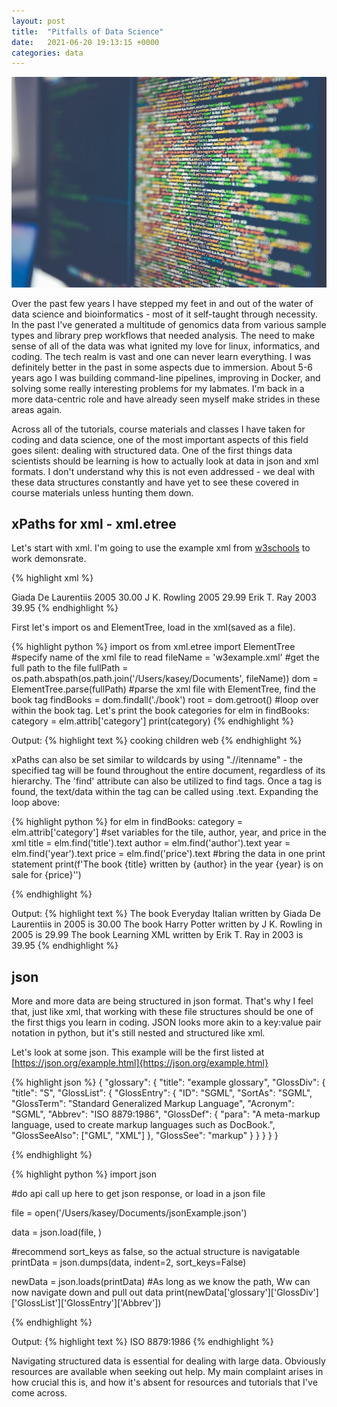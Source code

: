 ```yaml
---
layout: post
title:  "Pitfalls of Data Science"
date:   2021-06-20 19:13:15 +0000
categories: data
---
```

<!---You’ll find this post in your `_posts` directory. Go ahead and edit it and re-build the site to see your changes. You can rebuild the site in many different ways, but the most common way is to run `jekyll serve`, which launches a web server and auto-regenerates your site when a file is updated. --->
![](/images/data.jpg)

Over the past few years I have stepped my feet in and out of the water of data science and bioinformatics - most of it self-taught through necessity. In the past I've generated a multitude of genomics data from various sample types and library prep workflows that needed analysis. The need to make sense of all of the data was what ignited my love for linux, informatics, and coding. The tech realm is vast and one can never learn everything. I was definitely better in the past in some aspects due to immersion. About 5-6 years ago I was building command-line pipelines, improving in Docker, and solving some really interesting problems for my labmates. I'm back in a more data-centric role and have already seen myself make strides in these areas again.

Across all of the tutorials, course materials and classes I have taken for coding and data science, one of the most important aspects of this field goes silent: dealing with structured data. One of the first things data scientists should be learning is how to actually look at data in json and xml formats. I don't understand why this is not even addressed - we deal with these data structures constantly and have yet to see these covered in course materials unless hunting them down. 

## xPaths for xml - xml.etree

Let's start with xml. I'm going to use the example xml from [w3schools](https://www.w3schools.com/xml/xml_tree.asp) to work demonsrate.

{% highlight xml %}
<?xml version="1.0" encoding="UTF-8"?>
<bookstore>
  <book category="cooking">
    <title lang="en">Everyday Italian</title>
    <author>Giada De Laurentiis</author>
    <year>2005</year>
    <price>30.00</price>
  </book>
  <book category="children">
    <title lang="en">Harry Potter</title>
    <author>J K. Rowling</author>
    <year>2005</year>
    <price>29.99</price>
  </book>
  <book category="web">
    <title lang="en">Learning XML</title>
    <author>Erik T. Ray</author>
    <year>2003</year>
    <price>39.95</price>
  </book>
</bookstore>
{% endhighlight %}

First let's import os and ElementTree, load in the xml(saved as a file).

{% highlight python %}
import os
from xml.etree import ElementTree
#specify name of the xml file to read
fileName = 'w3example.xml'
#get the full path to the file
fullPath = os.path.abspath(os.path.join('/Users/kasey/Documents', fileName))
dom = ElementTree.parse(fullPath)
#parse the xml file with ElementTree, find the book tag
findBooks = dom.findall('./book')
root = dom.getroot()
#loop over within the book tag. Let's print the book categories
for elm in findBooks:
    category = elm.attrib['category'] 
    print(category)
{% endhighlight %}

Output:
{% highlight text %}
cooking
children
web
{% endhighlight %}

xPaths can also be set similar to wildcards by using ".//itenname" - the specified tag will be found throughout the entire document, regardless of its hierarchy. The 'find' attribute can also be utilized to find tags. Once a tag is found, the text/data within the tag can be called using .text. Expanding the loop above:

{% highlight python %}
for elm in findBooks:
    category = elm.attrib['category'] 
    #set variables for the tile, author, year, and price in the xml
    title = elm.find('title').text
    author = elm.find('author').text
    year = elm.find('year').text
    price = elm.find('price').text
    #bring the data in one print statement
    print(f'The book {title} written by {author} in the year {year} is on sale for {price}'')
  
{% endhighlight %}

Output:
{% highlight text %}
The book Everyday Italian written by Giada De Laurentiis in 2005 is 30.00
The book Harry Potter written by J K. Rowling in 2005 is 29.99
The book Learning XML written by Erik T. Ray in 2003 is 39.95
{% endhighlight %}

## json

More and more data are being structured in json format. That's why I feel that, just like xml, that working with these file structures should be one of the first thigs you learn in coding. JSON looks more akin to a key:value pair notation in python, but it's still nested and structured like xml. 

Let's look at some json. This example will be the first listed at [https://json.org/example.html]{https://json.org/example.html}

{% highlight json %}
{
    "glossary": {
        "title": "example glossary",
		"GlossDiv": {
            "title": "S",
			"GlossList": {
                "GlossEntry": {
                    "ID": "SGML",
					"SortAs": "SGML",
					"GlossTerm": "Standard Generalized Markup Language",
					"Acronym": "SGML",
					"Abbrev": "ISO 8879:1986",
					"GlossDef": {
                        "para": "A meta-markup language, used to create markup languages such as DocBook.",
						"GlossSeeAlso": ["GML", "XML"]
                    },
					"GlossSee": "markup"
                }
            }
        }
    }
}

{% endhighlight %}

{% highlight python %}
import json


#do api call up here to get json response, or load in a json file

file = open('/Users/kasey/Documents/jsonExample.json')

data  = json.load(file, )

#recommend sort_keys as false, so the actual structure is navigatable 
printData = json.dumps(data, indent=2, sort_keys=False)

newData = json.loads(printData)
#As long as we know the path, Ww can now navigate down and pull out data 
print(newData['glossary']['GlossDiv']['GlossList']['GlossEntry']['Abbrev'])
 

{% endhighlight %}

Output:
{% highlight text %}
ISO 8879:1986
{% endhighlight %}

Navigating structured data is essential for dealing with large data. Obviously resources are available when seeking out help. My main complaint arises in how crucial this is, and how it's absent for resources and tutorials that I've come across. 

<script>
  
  alert("Hey, are you still reading this?");
 </script>